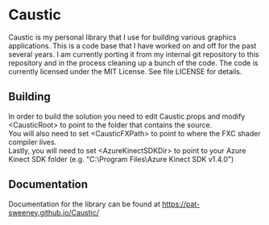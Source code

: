 # Caustic
Caustic is my personal library that I use for building various graphics applications. 
This is a code base that I have worked on and off for the past several 
years. I am currently porting it from my internal git repository to this 
repository and in the process cleaning up a bunch of the code. 
The code is currently licensed under the MIT License. See file LICENSE for details.

## Building
In order to build the solution you need to edit Caustic.props and modify \<CausticRoot> to point to the folder that contains the source.  
You will also need to set \<CausticFXPath> to point to where the FXC shader compiler lives.  
Lastly, you will need to set \<AzureKinectSDKDir> to point to your Azure Kinect SDK folder (e.g. "C:\Program Files\Azure Kinect SDK v1.4.0")  

## Documentation
Documentation for the library can be found at https://pat-sweeney.github.io/Caustic/
